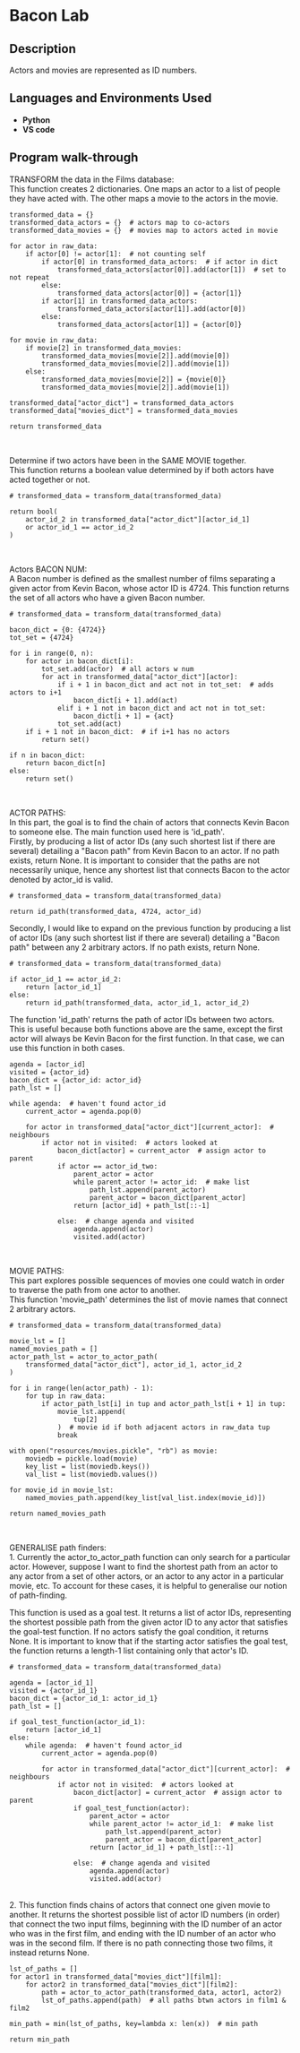 <h1>Bacon Lab</h1>
<h2>Description</h2>
Actors and movies are represented as ID numbers.<br />

<h2>Languages and Environments Used</h2>

- <b>Python</b> 
- <b>VS code</b>

<h2>Program walk-through</h2>

<p align="left">
TRANSFORM the data in the Films database:<br/>
This function creates 2 dictionaries. One maps an actor to a list of people they have acted with. The other maps a movie to the actors in the movie. <br/>

    transformed_data = {}
    transformed_data_actors = {}  # actors map to co-actors
    transformed_data_movies = {}  # movies map to actors acted in movie

    for actor in raw_data:
        if actor[0] != actor[1]:  # not counting self
            if actor[0] in transformed_data_actors:  # if actor in dict
                transformed_data_actors[actor[0]].add(actor[1])  # set to not repeat
            else:
                transformed_data_actors[actor[0]] = {actor[1]}
            if actor[1] in transformed_data_actors:
                transformed_data_actors[actor[1]].add(actor[0])
            else:
                transformed_data_actors[actor[1]] = {actor[0]}

    for movie in raw_data:
        if movie[2] in transformed_data_movies:
            transformed_data_movies[movie[2]].add(movie[0])
            transformed_data_movies[movie[2]].add(movie[1])
        else:
            transformed_data_movies[movie[2]] = {movie[0]}
            transformed_data_movies[movie[2]].add(movie[1])

    transformed_data["actor_dict"] = transformed_data_actors
    transformed_data["movies_dict"] = transformed_data_movies

    return transformed_data

<br/>
<p align="left">
Determine if two actors have been in the SAME MOVIE together.<br/>
This function returns a boolean value determined by if both actors have acted together or not.<br/>

    # transformed_data = transform_data(transformed_data)
    
    return bool(
        actor_id_2 in transformed_data["actor_dict"][actor_id_1]
        or actor_id_1 == actor_id_2
    )

<br/>
<p align="left">
Actors BACON NUM:<br/>
A Bacon number is defined as the smallest number of films separating a given actor from Kevin Bacon, whose actor ID is 4724. This function returns the set of all actors who have a given Bacon number.<br/>


    # transformed_data = transform_data(transformed_data)

    bacon_dict = {0: {4724}}
    tot_set = {4724}

    for i in range(0, n):
        for actor in bacon_dict[i]:
            tot_set.add(actor)  # all actors w num
            for act in transformed_data["actor_dict"][actor]:
                if i + 1 in bacon_dict and act not in tot_set:  # adds actors to i+1
                    bacon_dict[i + 1].add(act)
                elif i + 1 not in bacon_dict and act not in tot_set:
                    bacon_dict[i + 1] = {act}
                tot_set.add(act)
        if i + 1 not in bacon_dict:  # if i+1 has no actors
            return set()

    if n in bacon_dict:
        return bacon_dict[n]
    else:
        return set()



<br/>
<p align="left">
ACTOR PATHS:<br/>
In this part, the goal is to find the chain of actors that connects Kevin Bacon to someone else. The main function used here is 'id_path'. <br/> 
Firstly, by producing a list of actor IDs (any such shortest list if there are several) detailing a "Bacon path" from Kevin Bacon to an actor. If no path exists, return None. It is important to consider that the paths are not necessarily unique, hence any shortest list that connects Bacon to the actor denoted by actor_id is valid.<br/> 
    
    # transformed_data = transform_data(transformed_data)

    return id_path(transformed_data, 4724, actor_id)

Secondly, I would like to expand on the previous function by producing a list of actor IDs (any such shortest list if there are several) detailing a "Bacon path" between any 2 arbitrary actors. If no path exists, return None.<br/> 

    # transformed_data = transform_data(transformed_data)

    if actor_id_1 == actor_id_2:
        return [actor_id_1]
    else:
        return id_path(transformed_data, actor_id_1, actor_id_2)



The function 'id_path' returns the path of actor IDs between two actors. This is useful because both functions above are the same, except the first actor will always be Kevin Bacon for the first function. In that case, we can use this function in both cases. <br/>

    agenda = [actor_id]
    visited = {actor_id}
    bacon_dict = {actor_id: actor_id}
    path_lst = []

    while agenda:  # haven't found actor_id
        current_actor = agenda.pop(0)

        for actor in transformed_data["actor_dict"][current_actor]:  # neighbours
            if actor not in visited:  # actors looked at
                bacon_dict[actor] = current_actor  # assign actor to parent
                if actor == actor_id_two:
                    parent_actor = actor
                    while parent_actor != actor_id:  # make list
                        path_lst.append(parent_actor)
                        parent_actor = bacon_dict[parent_actor]
                    return [actor_id] + path_lst[::-1]

                else:  # change agenda and visited
                    agenda.append(actor)
                    visited.add(actor)


<br/>
<p align="left">
MOVIE PATHS:<br/>
This part explores possible sequences of movies one could watch in order to traverse the path from one actor to another. <br/>
This function 'movie_path' determines the list of movie names that connect 2 arbitrary actors.<br/>

    # transformed_data = transform_data(transformed_data)

    movie_lst = []
    named_movies_path = []
    actor_path_lst = actor_to_actor_path(
        transformed_data["actor_dict"], actor_id_1, actor_id_2
    )

    for i in range(len(actor_path) - 1):
        for tup in raw_data:
            if actor_path_lst[i] in tup and actor_path_lst[i + 1] in tup:
                movie_lst.append(
                    tup[2]
                )  # movie id if both adjacent actors in raw_data tup
                break

    with open("resources/movies.pickle", "rb") as movie:
        moviedb = pickle.load(movie)
        key_list = list(moviedb.keys())
        val_list = list(moviedb.values())

    for movie_id in movie_lst:
        named_movies_path.append(key_list[val_list.index(movie_id)])

    return named_movies_path


<br/>
<p align="left">
GENERALISE path finders:<br/>
1. Currently the actor_to_actor_path function can only search for a particular actor. However, suppose I want to find the shortest path from an actor to any actor from a set of other actors, or an actor to any actor in a particular movie, etc. To account for these cases, it is helpful to generalise our notion of path-finding. <br/>


This function is used as a goal test. It returns a list of actor IDs, representing the shortest possible path from the given actor ID to any actor that satisfies the goal-test function. If no actors satisfy the goal condition, it returns None. It is important to know that if the starting actor satisfies the goal test, the function returns a length-1 list containing only that actor's ID.<br/>

    # transformed_data = transform_data(transformed_data)

    agenda = [actor_id_1]
    visited = {actor_id_1}
    bacon_dict = {actor_id_1: actor_id_1}
    path_lst = []

    if goal_test_function(actor_id_1):
        return [actor_id_1]
    else:
        while agenda:  # haven't found actor_id
            current_actor = agenda.pop(0)

            for actor in transformed_data["actor_dict"][current_actor]:  # neighbours
                if actor not in visited:  # actors looked at
                    bacon_dict[actor] = current_actor  # assign actor to parent
                    if goal_test_function(actor):
                        parent_actor = actor
                        while parent_actor != actor_id_1:  # make list
                            path_lst.append(parent_actor)
                            parent_actor = bacon_dict[parent_actor]
                        return [actor_id_1] + path_lst[::-1]

                    else:  # change agenda and visited
                        agenda.append(actor)
                        visited.add(actor)

<br/>
2. This function finds chains of actors that connect one given movie to another. It returns the shortest possible list of actor ID numbers (in order) that connect the two input films, beginning with the ID number of an actor who was in the first film, and ending with the ID number of an actor who was in the second film. If there is no path connecting those two films, it instead returns None.<br/>

    lst_of_paths = []
    for actor1 in transformed_data["movies_dict"][film1]:
        for actor2 in transformed_data["movies_dict"][film2]:
            path = actor_to_actor_path(transformed_data, actor1, actor2)
            lst_of_paths.append(path)  # all paths btwn actors in film1 & film2

    min_path = min(lst_of_paths, key=lambda x: len(x))  # min path

    return min_path
